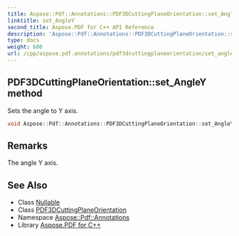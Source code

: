 ```yaml
---
title: Aspose::Pdf::Annotations::PDF3DCuttingPlaneOrientation::set_AngleY method
linktitle: set_AngleY
second_title: Aspose.PDF for C++ API Reference
description: 'Aspose::Pdf::Annotations::PDF3DCuttingPlaneOrientation::set_AngleY method. Sets the angle to Y axis in C++.'
type: docs
weight: 600
url: /cpp/aspose.pdf.annotations/pdf3dcuttingplaneorientation/set_angley/
---
```

## PDF3DCuttingPlaneOrientation::set_AngleY method


Sets the angle to Y axis.

```cpp
void Aspose::Pdf::Annotations::PDF3DCuttingPlaneOrientation::set_AngleY(System::Nullable<double> value)
```

## Remarks


The angle Y axis.
## See Also

* Class [Nullable](../../../system/nullable/)
* Class [PDF3DCuttingPlaneOrientation](../)
* Namespace [Aspose::Pdf::Annotations](../../)
* Library [Aspose.PDF for C++](../../../)
